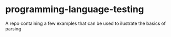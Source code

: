 # programming-language-testing
A repo containing a few examples that can be used to ilustrate the basics of parsing
